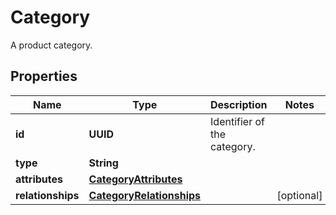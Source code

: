

# Category

A product category.

## Properties

| Name | Type | Description | Notes |
|------------ | ------------- | ------------- | -------------|
|**id** | **UUID** | Identifier of the category. |  |
|**type** | **String** |  |  |
|**attributes** | [**CategoryAttributes**](CategoryAttributes.md) |  |  |
|**relationships** | [**CategoryRelationships**](CategoryRelationships.md) |  |  [optional] |



